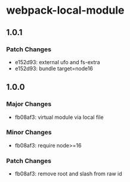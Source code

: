 # webpack-local-module

## 1.0.1

### Patch Changes

- e152d93: external ufo and fs-extra
- e152d93: bundle target=node16

## 1.0.0

### Major Changes

- fb08af3: virtual module via local file

### Minor Changes

- fb08af3: require node>=16

### Patch Changes

- fb08af3: remove root and slash from raw id
